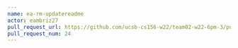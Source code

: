 ```yaml
---
name: ea-rm-updatereadme
actor: eambriz27
pull_request_url: https://github.com/ucsb-cs156-w22/team02-w22-6pm-3/pull/24
pull_request_num: 24
---
```

